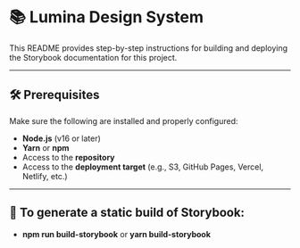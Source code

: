 # 📚 Lumina Design System

This README provides step-by-step instructions for building and deploying the Storybook documentation for this project.

---

## 🛠 Prerequisites

Make sure the following are installed and properly configured:

- **Node.js** (v16 or later)
- **Yarn** or **npm**
- Access to the **repository**
- Access to the **deployment target** (e.g., S3, GitHub Pages, Vercel, Netlify, etc.)

---

## 📁 To generate a static build of Storybook:

- **npm run build-storybook** or **yarn build-storybook**




